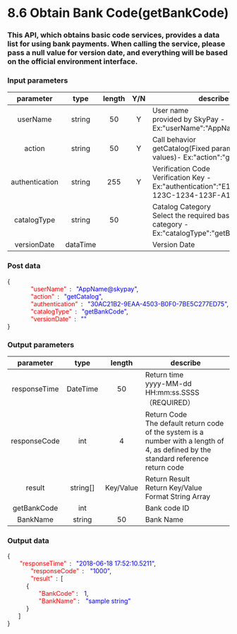 # 8.6 Obtain Bank Code(getBankCode)

### This API, which obtains basic code services, provides a data list for using bank payments. When calling the service, please pass a null value for version date, and everything will be based on the official environment interface.

### Input parameters
| parameter                        |    type     | length   |Y/N |describe|
| :-------------------------: | :-----------: |:-----:|:---:|--------------------------------|   
|userName|string|50|Y|User name<br> provided by SkyPay - Ex:"userName":"AppName@skypay"|
|action|string|50|Y|Call behavior<br>getCatalog(Fixed parameter values)- Ex:"action":"getCatalog"|
|authentication|string |255|Y|Verification Code<br> Verification Key - Ex:"authentication":"E1234567-123C-1234-123F-A12345670"|
|catalogType |string|50|| Catalog Category <br> Select the required base code category - Ex:"catalogType":"getBankCode"|
|versionDate |dataTime|||Version Date|


### Post data

{<br>
    <font color=red>&ensp;&ensp;&ensp;&ensp;"userName"</font> :  <font color=blue>"AppName@skypay"</font>,<br>
    <font color=red>&ensp;&ensp;&ensp;&ensp;"action"</font> :  <font color=blue>"getCatalog"</font>,<br>
    <font color=red>&ensp;&ensp;&ensp;&ensp;"authentication"</font> :  <font color=blue>"30AC21B2-9EAA-4503-B0F0-7BE5C277ED75"</font>,<br>
    <font color=red>&ensp;&ensp;&ensp;&ensp;"catalogType"</font> :  <font color=blue>"getBankCode"</font>,<br>
    <font color=red>&ensp;&ensp;&ensp;&ensp;"versionDate"</font> :  <font color=blue>""</font><br>
}


### Output parameters
| parameter                        |    type     | length   |describe|
| :-------------------------: | :-----------: |:-----:|--------------------------------|   
|responseTime  |DateTime|50|Return time <br> yyyy-MM-dd HH:mm:ss.SSSS（REQUIRED）|
|responseCode  |int|4|Return Code<br> The default return code of the system is a number with a length of 4, as defined by the standard reference return code|
|result |string[]|Key/Value|Return Result <br> Return Key/Value Format String Array|
|getBankCode|int||Bank code ID|
|BankName|string|50|Bank Name|

### Output data

{<br>
  <font color=red>&ensp;&ensp;&ensp;&ensp;"responseTime"</font> : <font color=blue>&ensp;"2018-06-18 17:52:10.5211"</font>,<br>
    <font color=red>&ensp;&ensp;&ensp;&ensp;"responseCode" </font>: <font color=blue>&ensp;"1000"</font>,<br>
    <font color=red>&ensp;&ensp;&ensp;&ensp;"result"</font> : [<br>
       { <br>
       <font color=red>&ensp;&ensp;&ensp;&ensp;"BankCode"</font> : <font color=blue>&ensp;1</font>,<br>
       <font color=red>&ensp;&ensp;&ensp;&ensp;"BankName"</font> : <font color=blue>&ensp;"sample string"</font><br>
       }<br>
    ]<br>
}

